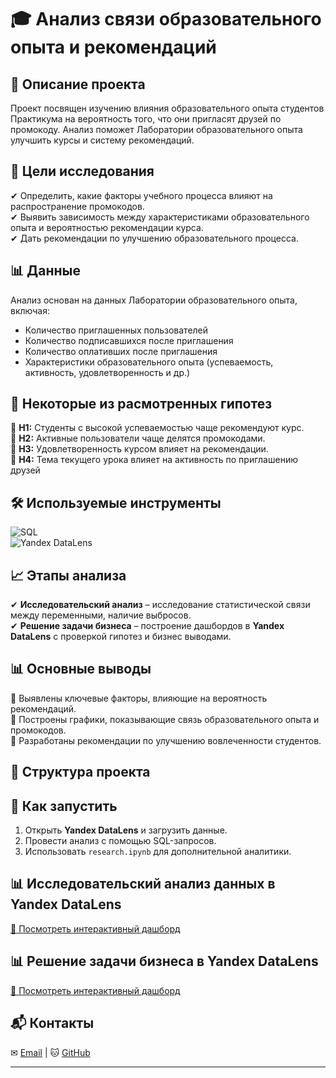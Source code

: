 # 🎓 Анализ связи образовательного опыта и рекомендаций  

## 📌 Описание проекта  
Проект посвящен изучению влияния образовательного опыта студентов Практикума на вероятность того, что они пригласят друзей по промокоду. Анализ поможет Лаборатории образовательного опыта улучшить курсы и систему рекомендаций.  

## 🎯 Цели исследования  
✔ Определить, какие факторы учебного процесса влияют на распространение промокодов.  
✔ Выявить зависимость между характеристиками образовательного опыта и вероятностью рекомендации курса.  
✔ Дать рекомендации по улучшению образовательного процесса.  

## 📊 Данные  
Анализ основан на данных Лаборатории образовательного опыта, включая:  
- Количество приглашенных пользователей  
- Количество подписавшихся после приглашения  
- Количество оплативших после приглашения  
- Характеристики образовательного опыта (успеваемость, активность, удовлетворенность и др.)  

## 🔬 Некоторые из расмотренных гипотез 
📌 **H1:** Студенты с высокой успеваемостью чаще рекомендуют курс.  
📌 **H2:** Активные пользователи чаще делятся промокодами.  
📌 **H3:** Удовлетворенность курсом влияет на рекомендации.  
📌 **H4:** Тема текущего урока влияет на активность по приглашению друзей 

## 🛠 Используемые инструменты  
![SQL](https://img.shields.io/badge/SQL-Data%20Analysis-blue)  
![Yandex DataLens](https://img.shields.io/badge/Yandex-DataLens-orange)  

## 📈 Этапы анализа  
✔ **Исследовательский анализ** – исследование статистической связи между переменными, наличие выбросов.   
✔ **Решение задачи бизнеса** – построение дашбордов в **Yandex DataLens** с проверкой гипотез и бизнес выводами.  

## 📊 Основные выводы  
🔹 Выявлены ключевые факторы, влияющие на вероятность рекомендаций.  
🔹 Построены графики, показывающие связь образовательного опыта и промокодов.  
🔹 Разработаны рекомендации по улучшению вовлеченности студентов.  

## 📂 Структура проекта  


## 🚀 Как запустить  
1. Открыть **Yandex DataLens** и загрузить данные.  
2. Провести анализ с помощью SQL-запросов.  
3. Использовать `research.ipynb` для дополнительной аналитики.

## 📊 Исследовательский анализ данных в Yandex DataLens  
[🔗 Посмотреть интерактивный дашборд](https://datalens.yandex/zs5jbo3uw1syl)  

## 📊 Решение задачи бизнеса в Yandex DataLens  
[🔗 Посмотреть интерактивный дашборд](https://datalens.yandex/xsuhm5w1by86j)  


## 📬 Контакты  
✉ [Email](mailto:ml@markarzhanovsky.ru) | 🐱 [GitHub](https://github.com/mainlab)

---
